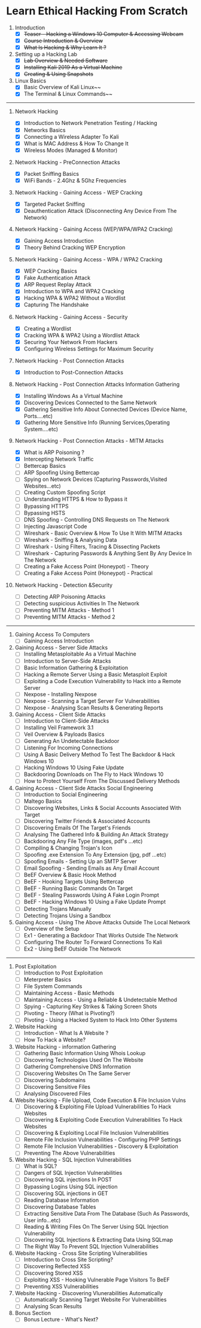 # Learn Ethical Hacking From Scratch

1. Introduction
   - [x] ~~Teaser - Hacking a Windows 10 Computer & Accessing Webcam~~
   - [x] ~~Course Introduction & Overview~~
   - [x] ~~What Is Hacking & Why Learn It ?~~
1. Setting up a Hacking Lab
   - [x] ~~Lab Overview & Needed Software~~
   - [x] ~~Installing Kali 2019 As a Virtual Machine~~
   - [x] ~~Creating & Using Snapshots~~
1. Linux Basics
   - [x] Basic Overview of Kali Linux~~
   - [x] The Terminal & Linux Commands~~

---

1. Network Hacking

   - [x] Introduction to Network Penetration Testing / Hacking
   - [x] Networks Basics
   - [x] Connecting a Wireless Adapter To Kali
   - [x] What is MAC Address & How To Change It
   - [x] Wireless Modes (Managed & Monitor)

1. Network Hacking - PreConnection Attacks

   - [x] Packet Sniffing Basics
   - [x] WiFi Bands - 2.4Ghz & 5Ghz Frequencies

1. Network Hacking - Gaining Access - WEP Cracking

   - [x] Targeted Packet Sniffing
   - [x] Deauthentication Attack (Disconnecting Any Device From The Network)

1. Network Hacking - Gaining Access (WEP/WPA/WPA2 Cracking)
   - [x] Gaining Access Introduction
   - [x] Theory Behind Cracking WEP Encryption
1. Network Hacking - Gaining Access - WPA / WPA2 Cracking
   - [x] WEP Cracking Basics
   - [x] Fake Authentication Attack
   - [x] ARP Request Replay Attack
   - [x] Introduction to WPA and WPA2 Cracking
   - [x] Hacking WPA & WPA2 Without a Wordlist
   - [x] Capturing The Handshake
1. Network Hacking - Gaining Access - Security
   - [x] Creating a Wordlist
   - [x] Cracking WPA & WPA2 Using a Wordlist Attack
   - [x] Securing Your Network From Hackers
   - [x] Configuring Wireless Settings for Maximum Security
1. Network Hacking - Post Connection Attacks
   - [x] Introduction to Post-Connection Attacks
1. Network Hacking - Post Connection Attacks Information Gathering
   - [x] Installing Windows As a Virtual Machine
   - [x] Discovering Devices Connected to the Same Network
   - [x] Gathering Sensitive Info About Connected Devices (Device Name, Ports....etc)
   - [x] Gathering More Sensitive Info (Running Services,Operating System....etc)
1. Network Hacking - Post Connection Attacks - MITM Attacks
   - [x] What is ARP Poisoning ?
   - [x] Intercepting Network Traffic
   - [ ] Bettercap Basics
   - [ ] ARP Spoofing Using Bettercap
   - [ ] Spying on Network Devices (Capturing Passwords,Visited Websites...etc)
   - [ ] Creating Custom Spoofing Script
   - [ ] Understanding HTTPS & How to Bypass it
   - [ ] Bypassing HTTPS
   - [ ] Bypassing HSTS
   - [ ] DNS Spoofing - Controlling DNS Requests on The Network
   - [ ] Injecting Javascript Code
   - [ ] Wireshark - Basic Overview & How To Use It With MITM Attacks
   - [ ] Wireshark - Sniffing & Analysing Data
   - [ ] Wireshark - Using Filters, Tracing & Dissecting Packets
   - [ ] Wireshark - Capturing Passwords & Anything Sent By Any Device In The Network
   - [ ] Creating a Fake Access Point (Honeypot) - Theory
   - [ ] Creating a Fake Access Point (Honeypot) - Practical
1. Network Hacking - Detection &Security
   - [ ] Detecting ARP Poisoning Attacks
   - [ ] Detecting suspicious Activities In The Network
   - [ ] Preventing MITM Attacks - Method 1
   - [ ] Preventing MITM Attacks - Method 2

---

1. Gaining Access To Computers
   - [ ] Gaining Access Introduction
1. Gaining Access - Server Side Attacks
   - [ ] Installing Metasploitable As a Virtual Machine
   - [ ] Introduction to Server-Side Attacks
   - [ ] Basic Information Gathering & Exploitation
   - [ ] Hacking a Remote Server Using a Basic Metasploit Exploit
   - [ ] Exploiting a Code Execution Vulnerability to Hack into a Remote Server
   - [ ] Nexpose - Installing Nexpose
   - [ ] Nexpose - Scanning a Target Server For Vulnerabilities
   - [ ] Nexpose - Analysing Scan Results & Generating Reports
1. Gaining Access - Client Side Attacks
   - [ ] Introduction to Client-Side Attacks
   - [ ] Installing Veil Framework 3.1
   - [ ] Veil Overview & Payloads Basics
   - [ ] Generating An Undetectable Backdoor
   - [ ] Listening For Incoming Connections
   - [ ] Using A Basic Delivery Method To Test The Backdoor & Hack Windows 10
   - [ ] Hacking Windows 10 Using Fake Update
   - [ ] Backdooring Downloads on The Fly to Hack Windows 10
   - [ ] How to Protect Yourself From The Discussed Delivery Methods
1. Gaining Access - Client Side Attacks Social Engineering
   - [ ] Introduction to Social Engineering
   - [ ] Maltego Basics
   - [ ] Discovering Websites, Links & Social Accounts Associated With Target
   - [ ] Discovering Twitter Friends & Associated Accounts
   - [ ] Discovering Emails Of The Target's Friends
   - [ ] Analysing The Gathered Info & Building An Attack Strategy
   - [ ] Backdooring Any File Type (images, pdf's ...etc)
   - [ ] Compiling & Changing Trojan's Icon
   - [ ] Spoofing .exe Extension To Any Extension (jpg, pdf ...etc)
   - [ ] Spoofing Emails - Setting Up an SMTP Server
   - [ ] Email Spoofing - Sending Emails as Any Email Account
   - [ ] BeEF Overview & Basic Hook Method
   - [ ] BeEF - Hooking Targets Using Bettercap
   - [ ] BeEF - Running Basic Commands On Target
   - [ ] BeEF - Stealing Passwords Using A Fake Login Prompt
   - [ ] BeEF - Hacking Windows 10 Using a Fake Update Prompt
   - [ ] Detecting Trojans Manually
   - [ ] Detecting Trojans Using a Sandbox
1. Gaining Access - Using The Above Attacks Outside The Local Network
   - [ ] Overview of the Setup
   - [ ] Ex1 - Generating a Backdoor That Works Outside The Network
   - [ ] Configuring The Router To Forward Connections To Kali
   - [ ] Ex2 - Using BeEF Outside The Network

---

1. Post Exploitation
   - [ ] Introduction to Post Exploitation
   - [ ] Meterpreter Basics
   - [ ] File System Commands
   - [ ] Maintaining Access - Basic Methods
   - [ ] Maintaining Access - Using a Reliable & Undetectable Method
   - [ ] Spying - Capturing Key Strikes & Taking Screen Shots
   - [ ] Pivoting - Theory (What is Pivoting?)
   - [ ] Pivoting - Using a Hacked System to Hack Into Other Systems
1. Website Hacking
   - [ ] Introduction - What Is A Website ?
   - [ ] How To Hack a Website?
1. Website Hacking - information Gathering
   - [ ] Gathering Basic Information Using Whois Lookup
   - [ ] Discovering Technologies Used On The Website
   - [ ] Gathering Comprehensive DNS Information
   - [ ] Discovering Websites On The Same Server
   - [ ] Discovering Subdomains
   - [ ] Discovering Sensitive Files
   - [ ] Analysing Discovered Files
1. Website Hacking - File Upload, Code Execution & File Inclusion Vulns
   - [ ] Discovering & Exploiting File Upload Vulnerabilities To Hack Websites
   - [ ] Discovering & Exploiting Code Execution Vulnerabilities To Hack Websites
   - [ ] Discovering & Exploiting Local File Inclusion Vulnerabilities
   - [ ] Remote File Inclusion Vulnerabilities - Configuring PHP Settings
   - [ ] Remote File Inclusion Vulnerabilities - Discovery & Exploitation
   - [ ] Preventing The Above Vulnerabilities
1. Website Hacking - SQL Injection Vulnerabilities
   - [ ] What is SQL?
   - [ ] Dangers of SQL Injection Vulnerabilities
   - [ ] Discovering SQL injections In POST
   - [ ] Bypassing Logins Using SQL injection
   - [ ] Discovering SQL injections in GET
   - [ ] Reading Database Information
   - [ ] Discovering Database Tables
   - [ ] Extracting Sensitive Data From The Database (Such As Passwords, User info...etc)
   - [ ] Reading & Writing Files On The Server Using SQL Injection Vulnerability
   - [ ] Discovering SQL Injections & Extracting Data Using SQLmap
   - [ ] The Right Way To Prevent SQL Injection Vulnerabilities
1. Website Hacking - Cross Site Scripting Vulnerabilities
   - [ ] Introduction to Cross Site Scripting?
   - [ ] Discovering Reflected XSS
   - [ ] Discovering Stored XSS
   - [ ] Exploiting XSS - Hooking Vulnerable Page Visitors To BeEF
   - [ ] Preventing XSS Vulnerabilities
1. Website Hacking - Discovering Vlunerabilities Automatically
   - [ ] Automatically Scanning Target Website For Vulnerabilities
   - [ ] Analysing Scan Results
1. Bonus Section
   - [ ] Bonus Lecture - What's Next?

